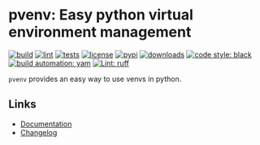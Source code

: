 # pvenv: Easy python virtual environment management

[![build][build_badge]][build_url]
[![lint][lint_badge]][lint_url]
[![tests][test_badge]][test_url]
[![license][licence_badge]][licence_url]
[![pypi][pypi_badge]][pypi_url]
[![downloads][pepy_badge]][pepy_url]
[![code style: black][black_badge]][black_url]
[![build automation: yam][yam_badge]][yam_url]
[![Lint: ruff][ruff_badge]][ruff_url]

`pvenv` provides an easy way to use venvs in python.

## Links

-   [Documentation]
-   [Changelog]

[build_badge]: https://github.com/spapanik/pvenv/actions/workflows/build.yml/badge.svg
[build_url]: https://github.com/spapanik/pvenv/actions/workflows/build.yml
[lint_badge]: https://github.com/spapanik/pvenv/actions/workflows/lint.yml/badge.svg
[lint_url]: https://github.com/spapanik/pvenv/actions/workflows/lint.yml
[test_badge]: https://github.com/spapanik/pvenv/actions/workflows/tests.yml/badge.svg
[test_url]: https://github.com/spapanik/pvenv/actions/workflows/tests.yml
[licence_badge]: https://img.shields.io/pypi/l/pvenv
[licence_url]: https://p-venv.readthedocs.io/en/stable/LICENSE/
[pypi_badge]: https://img.shields.io/pypi/v/pvenv
[pypi_url]: https://pypi.org/project/pvenv
[pepy_badge]: https://pepy.tech/badge/pvenv
[pepy_url]: https://pepy.tech/project/pvenv
[black_badge]: https://img.shields.io/badge/code%20style-black-000000.svg
[black_url]: https://github.com/psf/black
[yam_badge]: https://img.shields.io/badge/build%20automation-yamk-success
[yam_url]: https://github.com/spapanik/yamk
[ruff_badge]: https://img.shields.io/endpoint?url=https://raw.githubusercontent.com/charliermarsh/ruff/main/assets/badge/v1.json
[ruff_url]: https://github.com/charliermarsh/ruff
[Documentation]: https://p-venv.readthedocs.io/en/stable/
[Changelog]: https://p-venv.readthedocs.io/en/stable/CHANGELOG/
